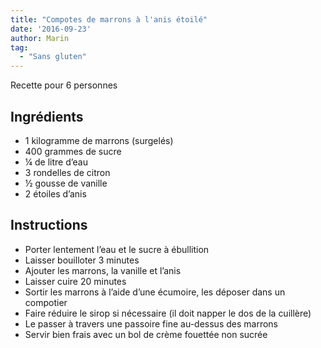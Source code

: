 ```yaml
---
title: "Compotes de marrons à l'anis étoilé"
date: '2016-09-23'
author: Marin
tag: 
  - "Sans gluten"
---
```

Recette pour 6 personnes

## Ingrédients
- 1 kilogramme de marrons (surgelés)
- 400 grammes de sucre
- ¼ de litre d’eau
- 3 rondelles de citron
- ½ gousse de vanille
- 2 étoiles d’anis

## Instructions
- Porter lentement l’eau et le sucre à ébullition
- Laisser bouilloter 3 minutes
- Ajouter les marrons, la vanille et l’anis
- Laisser cuire 20 minutes
- Sortir les marrons à l’aide d’une écumoire, les déposer dans un compotier
- Faire réduire le sirop si nécessaire (il doit napper le dos de la cuillère)
- Le passer à travers une passoire fine au-dessus des marrons
- Servir bien frais avec un bol de crème fouettée non sucrée


